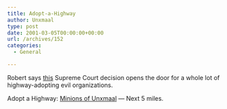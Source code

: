```yaml
---
title: Adopt-a-Highway
author: Unxmaal
type: post
date: 2001-03-05T00:00:00+00:00
url: /archives/152
categories:
  - General

---
```

Robert says <A HREF="http://dailynews.yahoo.com/h/nm/20010305/ts/court_kkk_dc_1.html">this</A> Supreme Court decision opens the door for a whole lot of highway-adopting evil organizations. 

Adopt a Highway: [Minions of Unxmaal][1] &#8212; Next 5 miles.

 [1]: http://unxmaal.com/?minionrules.txt